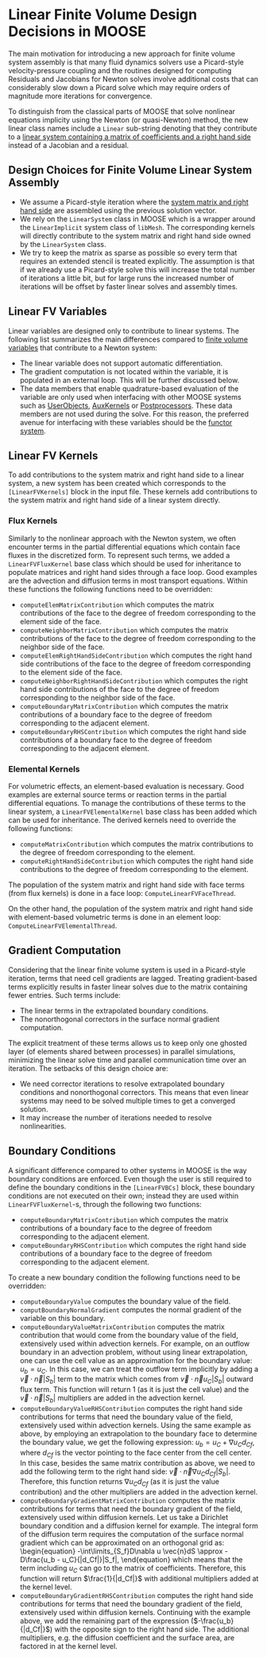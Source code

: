 
# Linear Finite Volume Design Decisions in MOOSE

The main motivation for introducing a new approach for finite volume system
assembly is that many fluid dynamics solvers use a Picard-style velocity-pressure
coupling and the routines designed for computing Residuals and Jacobians for Newton
solves involve additional costs that can considerably slow down a Picard
solve which may require orders of magnitude more iterations for convergence.

To distinguish from the classical parts of MOOSE that solve nonlinear equations
implicity using the Newton (or quasi-Newton) method, the new linear class names
include a `Linear` sub-string denoting that they contribute to a [linear system
containing a matrix of coefficients and a right hand side](LinearSystem.md) instead of a
Jacobian and a residual.

## Design Choices for Finite Volume Linear System Assembly

- We assume a Picard-style iteration where the [system matrix and right hand side](LinearSystem.md)
  are assembled using the previous solution vector.
- We rely on the `LinearSystem` class in MOOSE which is a wrapper around
  the `LinearImplicit` system class of `libMesh`. The corresponding kernels will
  directly contribute to the system matrix and right hand side owned by the
  `LinearSystem` class.
- We try to keep the matrix as sparse as possible so every term that requires
  an extended stencil is treated explicitly. The assumption is that if we already use
  a Picard-style solve this will increase the total number of iterations a little bit,
  but for large runs the increased number of iterations will be offset by faster linear
  solves and assembly times.

## Linear FV Variables

Linear variables are designed only to contribute to
linear systems. The following list summarizes the main differences compared to
[finite volume variables](MooseVariableFV.md) that contribute to a Newton system:

- The linear variable does not support automatic differentiation.
- The gradient computation is not located within the variable, it is populated
  in an external loop. This will be further discussed below.
- The data members that enable quadrature-based evaluation of the variable are only used
  when interfacing with other MOOSE systems such as [UserObjects](UserObject.md),
  [AuxKernels](AuxKernel.md) or [Postprocessors](Postprocessor.md). These data members
  are not used during the solve. For this reason, the preferred avenue for interfacing
  with these variables should be the [functor system](Functors/index.md).

## Linear FV Kernels

To add contributions to the system matrix and right hand side to a linear system,
a new system has been created which corresponds to the `[LinearFVKernels]` block
in the input file. These kernels add contributions to the system matrix and right hand
side of a linear system directly.

### Flux Kernels

Similarly to the nonlinear approach with the Newton system, we often encounter
terms in the partial differential equations which contain face fluxes in
the discretized form. To represent such terms, we added a `LinearFVFluxKernel` base class which
should be used for inheritance to populate matrices and right hand sides through a
face loop. Good examples are the advection and diffusion terms in most transport
equations. Within these functions the following functions need to be overridden:

- `computeElemMatrixContribution` which computes the matrix contributions of
  the face to the degree of freedom corresponding to the element side of the face.
- `computeNeighborMatrixContribution` which computes the matrix contributions of
  the face to the degree of freedom corresponding to the neighbor side of the face.
- `computeElemRightHandSideContribution` which computes the right hand side
  contributions of the face to the degree of freedom corresponding to the element
  side of the face.
- `computeNeighborRightHandSideContribution` which computes the right hand side
  contributions of the face to the degree of freedom corresponding to the neighbor
  side of the face.
- `computeBoundaryMatrixContribution` which computes the matrix contributions of
  a boundary face to the degree of freedom corresponding to the adjacent element.
- `computeBoundaryRHSContribution` which computes the right hand side contributions of
  a boundary face to the degree of freedom corresponding to the adjacent element.

### Elemental Kernels

For volumetric effects, an element-based evaluation is necessary. Good examples are
external source terms or reaction terms in the partial differential equations.
To manage the contributions of these terms to the linear system, a
`LinearFVElementalKernel` base class has been added which can be used for inheritance.
The derived kernels need to override the following functions:

- `computeMatrixContribution` which computes the matrix contributions to the degree of
  freedom corresponding to the element.
- `computeRightHandSideContribution` which computes the right hand side contributions
  to the degree of freedom corresponding to the element.


The population of the system matrix and right hand side with face terms
(from flux kernels) is done in a face loop: `ComputeLinearFVFaceThread`.

On the other hand, the population of the system matrix and right hand side
with element-based volumetric terms is done in an element
loop: `ComputeLinearFVElementalThread`.

## Gradient Computation

Considering that the linear finite volume system is used in a Picard-style iteration,
terms that need cell gradients are lagged. Treating gradient-based terms explicitly results
in faster linear solves due to the matrix containing fewer entries. Such terms include:

- The linear terms in the extrapolated boundary conditions.
- The nonorthogonal correctors in the surface normal gradient computation.

The explicit treatment of these terms allows us to keep only one ghosted layer
(of elements shared between processes) in parallel simulations, minimizing the
linear solve time and parallel communication
time over an iteration. The setbacks of this design choice are:

- We need corrector iterations to resolve extrapolated boundary conditions
  and nonorthogonal correctors. This means that even linear systems may need to be solved
  multiple times to get a converged solution.
- It may increase the number of iterations needed to resolve nonlinearities.

## Boundary Conditions

A significant difference compared to other systems in MOOSE is the way
boundary conditions are enforced. Even though the user is still required to define the
boundary conditions in the `[LinearFVBCs]` block, these boundary conditions
are not executed on their own; instead they are used within `LinearFVFluxKernel`-s,
through the following two functions:

- `computeBoundaryMatrixContribution` which computes the matrix contributions of
  a boundary face to the degree of freedom corresponding to the adjacent element.
- `computeBoundaryRHSContribution` which computes the right hand side contributions of
  a boundary face to the degree of freedom corresponding to the adjacent element.

To create a new boundary condition the following functions need to be overridden:

- `computeBoundaryValue` computes the boundary value of the field.
- `computBoundaryNormalGradient` computes the normal gradient of the variable on this boundary.
- `computeBoundaryValueMatrixContribution` computes the matrix contribution that would come from
  the boundary value of the field, extensively used within advection kernels.
  For example, on an outflow boundary in an advection problem,
  without using linear extrapolation, one can use the cell value
  as an approximation for the boundary value: $u_b = u_C$. In this case, we can treat the outflow term
  implicitly by adding a $\vec{v} \cdot \vec{n} |S_b|$ term to the matrix which comes from
  $\vec{v} \cdot \vec{n} u_C |S_b|$ outward flux term. This function will return
  $1$ (as it is just the cell value) and the $\vec{v} \cdot \vec{n} |S_b|$ multipliers are added
  in the advection kernel.
- `computeBoundaryValueRHSContribution` computes the right hand side contributions for terms that
  need the boundary value of the field, extensively used within advection kernels.
  Using the same example as above, by employing an extrapolation to the boundary face to determine the
  boundary value, we get the following expression: $u_b = u_C+\nabla u_C d_{Cf}$, where $d_{Cf}$ is
  the vector pointing to the face center from the cell center. In this case, besides the same matrix
  contribution as above, we need to add the following term to the right hand side:
  $\vec{v} \cdot \vec{n} \nabla u_C d_{Cf} |S_b|$. Therefore, this function returns $\nabla u_C d_{Cf}$
  (as it is just the value contribution) and the other multipliers are added in the advection kernel.
- `computeBoundaryGradientMatrixContribution` computes the matrix contributions for terms that need the
  boundary gradient of the field, extensively used within diffusion kernels. Let us take a Dirichlet
  boundary condition and a diffusion kernel for example. The integral form of the diffusion term
  requires the computation of the surface normal gradient which can be approximated on an orthogonal grid as:
  \begin{equation}
    -\int\limits_{S_f}D\nabla u \vec{n}dS  \approx -D\frac{u_b - u_C}{|d_Cf|}|S_f|,
  \end{equation}
  which means that the term including $u_C$ can go to the matrix of coefficients. Therefore, this
  function will return $\frac{1}{|d_Cf|}$ with additional multipliers added at the kernel level.
- `computeBoundaryGradientRHSContribution` computes the right hand side contributions
  for terms that need the boundary gradient of the field, extensively used within diffusion kernels.
  Continuing with the example above, we add the remaining part of the expression ($-\frac{u_b}{|d_Cf|}$)
  with the opposite sign to the right hand side. The additional multipliers, e.g. the diffusion coefficient
  and the surface area, are factored in at the kernel level.




